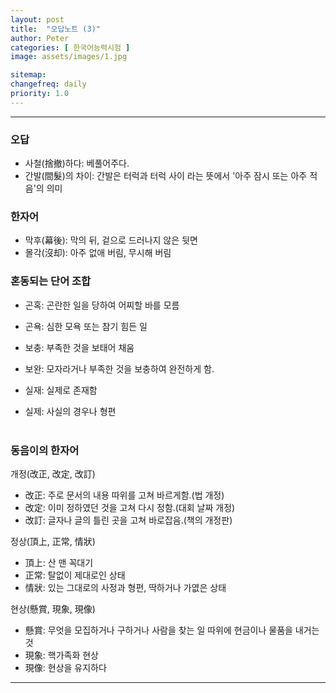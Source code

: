 ```yaml
---
layout: post
title:  "오답노트 (3)"
author: Peter
categories: [ 한국어능력시험 ]
image: assets/images/1.jpg

sitemap:
changefreq: daily
priority: 1.0
---
```


---

### 오답

- 사철(捨撤)하다: 베풀어주다.
- 간발(間髮)의 차이: 간발은 터럭과 터럭 사이 라는 뜻에서 '아주 잠시 또는 아주 적음'의 의미 

### 한자어

- 막후(幕後): 막의 뒤, 겉으로 드러나지 않은 뒷면
- 몰각(沒却): 아주 없애 버림, 무시해 버림


### 혼동되는 단어 조합

- 곤혹: 곤란한 일을 당하여 어찌할 바를 모름
- 곤욕: 심한 모욕 또는 참기 힘든 일

- 보충: 부족한 것을 보태어 채움
- 보완: 모자라거나 부족한 것을 보충하여 완전하게 함.

- 실재: 실제로 존재함
- 실제: 사실의 경우나 형편  <br> <br>

### 동음이의 한자어

개정(改正, 改定, 改訂)
   - 改正: 주로 문서의 내용 따위를 고쳐 바르게함.(법 개정)
   - 改定: 이미 정하였던 것을 고쳐 다시 정함.(대회 날짜 개정)
   - 改訂: 글자나 글의 틀린 곳을 고쳐 바로잡음.(책의 개정판) <br>

정상(頂上, 正常, 情狀)
   - 頂上: 산 맨 꼭대기
   - 正常: 탈없이 제대로인 상태
   - 情狀: 있는 그대로의 사정과 형편, 딱하거나 가엾은 상태 <br>

현상(懸賞, 現象, 現像)
   - 懸賞: 무엇을 모집하거나 구하거나 사람을 찾는 일 따위에 현금이나 물품을 내거는 것
   - 現象: 핵가족화 현상
   - 現像: 현상을 유지하다


---